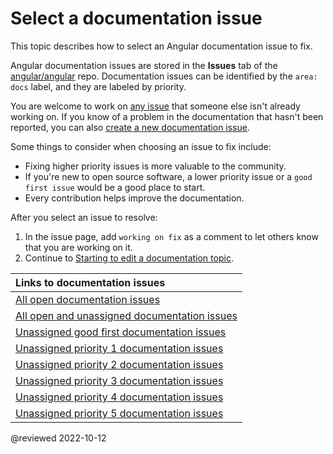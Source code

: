 # Select a documentation issue

This topic describes how to select an Angular documentation issue to fix.

Angular documentation issues are stored in the **Issues** tab of the [angular/angular](https://github.com/angular/angular) repo.
Documentation issues can be identified by the `area: docs` label, and they are labeled by priority.

You are welcome to work on [any issue](#links-to-documentation-issues) that someone else isn't already working on.
If you know of a problem in the documentation that hasn't been reported, you can also [create a new documentation issue](https://github.com/angular/angular/issues/new?assignees=&labels=&template=3-docs-bug.yaml).

Some things to consider when choosing an issue to fix include:

*   Fixing higher priority issues is more valuable to the community.
*   If you're new to open source software, a lower priority issue or a `good first issue` would be a good place to start.
*   Every contribution helps improve the documentation.

After you select an issue to resolve:

1.  In the issue page, add `working on fix` as a comment to let others know that you are working on it.
1.  Continue to [Starting to edit a documentation topic](guide/doc-update-start).

<a id="links-to-documentation-issues"/>

| Links to documentation issues |
|:---                           |
| [All open documentation issues](https://github.com/angular/angular/issues?q=is%3Aissue+is%3Aopen+label%3A%22area%3A+docs%22)                                  |
| [All open and unassigned documentation issues](https://github.com/angular/angular/issues?q=is%3Aissue+is%3Aopen+label%3A%22area%3A+docs%22+no%3Aassignee+-label%3A"state%3A+has+PR")                                  |
| [Unassigned good first documentation issues](https://github.com/angular/angular/issues?q=is%3Aissue+is%3Aopen+label%3A%22area%3A+docs%22+label%3A%22good+first+issue%22+no%3Aassignee+-label%3A"state%3A+has+PR") |
| [Unassigned priority 1 documentation issues](https://github.com/angular/angular/issues?q=is%3Aissue+is%3Aopen+label%3A%22area%3A+docs%22+label%3Ap1+no%3Aassignee+-label%3A"state%3A+has+PR")                     |
| [Unassigned priority 2 documentation issues](https://github.com/angular/angular/issues?q=is%3Aissue+is%3Aopen+label%3A%22area%3A+docs%22+label%3Ap2+no%3Aassignee+-label%3A"state%3A+has+PR")                     |
| [Unassigned priority 3 documentation issues](https://github.com/angular/angular/issues?q=is%3Aissue+is%3Aopen+label%3A%22area%3A+docs%22+label%3Ap3+no%3Aassignee+-label%3A"state%3A+has+PR")                     |
| [Unassigned priority 4 documentation issues](https://github.com/angular/angular/issues?q=is%3Aissue+is%3Aopen+label%3A%22area%3A+docs%22+label%3Ap4+no%3Aassignee+-label%3A"state%3A+has+PR")                     |
| [Unassigned priority 5 documentation issues](https://github.com/angular/angular/issues?q=is%3Aissue+is%3Aopen+label%3A%22area%3A+docs%22+label%3Ap5+no%3Aassignee+-label%3A"state%3A+has+PR")                     |

<!-- links -->

<!-- external links -->

<!-- end links -->

@reviewed 2022-10-12
